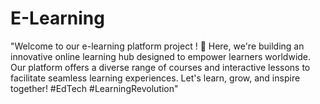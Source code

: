 # E-Learning
"Welcome to our e-learning platform project ! 🚀 Here, we're building an innovative online learning hub designed to empower learners worldwide. Our platform offers a diverse range of courses and interactive lessons to facilitate seamless learning experiences.  Let's learn, grow, and inspire together! #EdTech #LearningRevolution"
